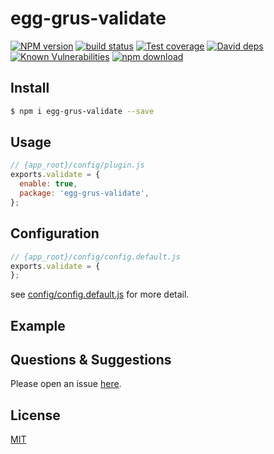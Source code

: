 # egg-grus-validate

[![NPM version][npm-image]][npm-url]
[![build status][travis-image]][travis-url]
[![Test coverage][codecov-image]][codecov-url]
[![David deps][david-image]][david-url]
[![Known Vulnerabilities][snyk-image]][snyk-url]
[![npm download][download-image]][download-url]

[npm-image]: https://img.shields.io/npm/v/egg-grus-validate.svg?style=flat-square
[npm-url]: https://npmjs.org/package/egg-grus-validate
[travis-image]: https://img.shields.io/travis/eggjs/egg-grus-validate.svg?style=flat-square
[travis-url]: https://travis-ci.org/eggjs/egg-grus-validate
[codecov-image]: https://img.shields.io/codecov/c/github/eggjs/egg-grus-validate.svg?style=flat-square
[codecov-url]: https://codecov.io/github/eggjs/egg-grus-validate?branch=master
[david-image]: https://img.shields.io/david/eggjs/egg-grus-validate.svg?style=flat-square
[david-url]: https://david-dm.org/eggjs/egg-grus-validate
[snyk-image]: https://snyk.io/test/npm/egg-grus-validate/badge.svg?style=flat-square
[snyk-url]: https://snyk.io/test/npm/egg-grus-validate
[download-image]: https://img.shields.io/npm/dm/egg-grus-validate.svg?style=flat-square
[download-url]: https://npmjs.org/package/egg-grus-validate

<!--
Description here.
-->

## Install

```bash
$ npm i egg-grus-validate --save
```

## Usage

```js
// {app_root}/config/plugin.js
exports.validate = {
  enable: true,
  package: 'egg-grus-validate',
};
```

## Configuration

```js
// {app_root}/config/config.default.js
exports.validate = {
};
```

see [config/config.default.js](config/config.default.js) for more detail.

## Example

<!-- example here -->

## Questions & Suggestions

Please open an issue [here](https://github.com/eggjs/egg/issues).

## License

[MIT](LICENSE)
